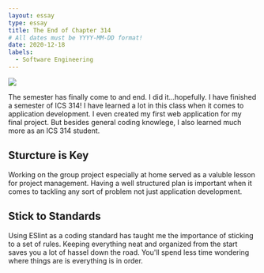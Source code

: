 ```yaml
---
layout: essay
type: essay
title: The End of Chapter 314
# All dates must be YYYY-MM-DD format!
date: 2020-12-18
labels:
  - Software Engineering
---
```

<img class="ui image" src="https://miro.medium.com/max/4544/1*cbpI5VKHlTL4K7Iab8_2Cw.png">

The semester has finally come to and end. I did it...hopefully. I have finished a semester of ICS 314! I have learned a lot in this class when it comes to application development. I even created my first web application for my final project. But besides general coding knowlege, I also learned much more as an ICS 314 student.

## Sturcture is Key
Working on the group project especially at home served as a valuble lesson for project management. Having a well structured plan is important when it comes to tackling any sort of problem not just application development.

## Stick to Standards
Using ESlint as a coding standard has taught me the importance of sticking to a set of rules. Keeping everything neat and organized from the start saves you a lot of hassel down the road. You'll spend less time wondering where things are is everything is in order.
